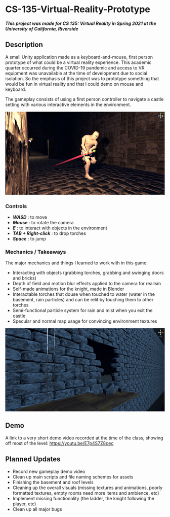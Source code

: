 # CS-135-Virtual-Reality-Prototype
***This project was made for CS 135: Virtual Reality in Spring 2021 at the University of California, Riverside***

## Description
A small Unity application made as a keyboard-and-mouse, first person prototype of what could be a virtual reality experience. This academic quarter occurred during the COVID-19 pandemic and access to VR equipment was unavailable at the time of development due to social isolation. So the emphasis of this project was to prototype something that would be fun in virtual reality and that I could demo on mouse and keyboard.

The gameplay consists of using a first person controller to navigate a castle setting with various interactive elements in the environment.

![](/img_assets/screenshot_1.png)

### Controls
- ***WASD*** : to move 
- ***Mouse*** : to rotate the camera
- ***E*** : to interact with objects in the environment
- ***TAB + Right-click*** : to drop torches
- ***Space*** : to jump

### Mechanics / Takeaways
The major mechanics and things I learned to work with in this game:
- Interacting with objects (grabbing torches, grabbing and swinging doors and bricks)
- Depth of field and motion blur effects applied to the camera for realism
- Self-made animations for the knight, made in Blender
- Interactable torches that douse when touched to water (water in the basement, rain particles) and can be relit by touching them to other torches
- Semi-functional particle system for rain and mist when you exit the castle
- Specular and normal map usage for convincing environment textures

![](/img_assets/screenshot_2.png)

## Demo
A link to a very short demo video recorded at the time of the class, showing off most of the level: https://youtu.be/E7p4S7Z8oec

## Planned Updates
- Record new gameplay demo video
- Clean up main scripts and file naming schemes for assets 
- Finishing the basement and roof levels
- Cleaning up the overall visuals (missing textures and animations, poorly formatted textures, empty rooms need more items and ambience, etc)
- Implement missing functionality (the ladder, the knight following the player, etc)
- Clean up all major bugs
